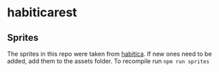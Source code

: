 # habiticarest

## Sprites

The sprites in this repo were taken from [habitica](https://github.com/habitrpg/habitica). If new ones need to be added, add them to the assets folder. To recompile run `npm run sprites`
